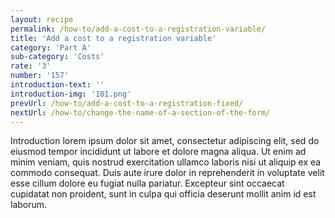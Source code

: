 ```yaml
---
layout: recipe
permalink: /how-to/add-a-cost-to-a-registration-variable/
title: 'Add a cost to a registration variable'
category: 'Part A'
sub-category: 'Costs'
rate: '3'
number: '157'
introduction-text: ''
introduction-img: '101.png'
prevUrl: /how-to/add-a-cost-to-a-registration-fixed/
nextUrl: /how-to/change-the-name-of-a-section-of-the-form/
---
```


Introduction lorem ipsum dolor sit amet, consectetur adipiscing elit, sed do eiusmod tempor incididunt ut labore et dolore magna aliqua. Ut enim ad minim veniam, quis nostrud exercitation ullamco laboris nisi ut aliquip ex ea commodo consequat. Duis aute irure dolor in reprehenderit in voluptate velit esse cillum dolore eu fugiat nulla pariatur. Excepteur sint occaecat cupidatat non proident, sunt in culpa qui officia deserunt mollit anim id est laborum.

